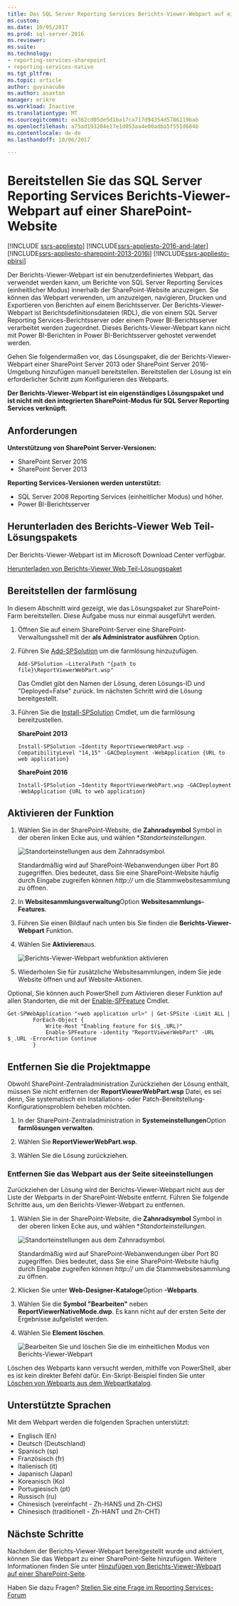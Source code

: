 ```yaml
---
title: Das SQL Server Reporting Services Berichts-Viewer-Webpart auf einer SharePoint-Website bereitstellen | Microsoft Docs
ms.custom: 
ms.date: 10/05/2017
ms.prod: sql-server-2016
ms.reviewer: 
ms.suite: 
ms.technology:
- reporting-services-sharepoint
- reporting-services-native
ms.tgt_pltfrm: 
ms.topic: article
author: guyinacube
ms.author: asaxton
manager: erikre
ms.workload: Inactive
ms.translationtype: MT
ms.sourcegitcommit: ea362cd05de5d1ba17ca717d94354d5786119bab
ms.openlocfilehash: a75ad193204e17e1d053aa4e00adba5f551d684b
ms.contentlocale: de-de
ms.lasthandoff: 10/06/2017

---
```


# <a name="deploy-the-sql-server-reporting-services-report-viewer-web-part-on-a-sharepoint-site"></a>Bereitstellen Sie das SQL Server Reporting Services Berichts-Viewer-Webpart auf einer SharePoint-Website

[!INCLUDE [ssrs-appliesto](../../includes/ssrs-appliesto.md)] [!INCLUDE[ssrs-appliesto-2016-and-later](../../includes/ssrs-appliesto-2016-and-later.md)] [!INCLUDE[ssrs-appliesto-sharepoint-2013-2016i](../../includes/ssrs-appliesto-sharepoint-2013-2016.md)] [!INCLUDE[ssrs-appliesto-pbirsi](../../includes/ssrs-appliesto-pbirs.md)]

Der Berichts-Viewer-Webpart ist ein benutzerdefiniertes Webpart, das verwendet werden kann, um Berichte von SQL Server Reporting Services (einheitlicher Modus) innerhalb der SharePoint-Website anzuzeigen. Sie können das Webpart verwenden, um anzuzeigen, navigieren, Drucken und Exportieren von Berichten auf einem Berichtsserver. Der Berichts-Viewer-Webpart ist Berichtsdefinitionsdateien (RDL), die von einem SQL Server Reporting Services-Berichtsserver oder einem Power BI-Berichtsserver verarbeitet werden zugeordnet. Dieses Berichts-Viewer-Webpart kann nicht mit Power BI-Berichten in Power BI-Berichtsserver gehostet verwendet werden.

Gehen Sie folgendermaßen vor, das Lösungspaket, die der Berichts-Viewer-Webpart einer SharePoint Server 2013 oder SharePoint Server 2016-Umgebung hinzufügen manuell bereitstellen. Bereitstellen der Lösung ist ein erforderlicher Schritt zum Konfigurieren des Webparts.

**Der Berichts-Viewer-Webpart ist ein eigenständiges Lösungspaket und ist nicht mit den integrierten SharePoint-Modus für SQL Server Reporting Services verknüpft.**

## <a name="requirements"></a>Anforderungen

**Unterstützung von SharePoint Server-Versionen:**  
* SharePoint Server 2016
* SharePoint Server 2013

**Reporting Services-Versionen werden unterstützt:**  
* SQL Server 2008 Reporting Services (einheitlicher Modus) und höher.
* Power BI-Berichtsserver

## <a name="download-the-report-viewer-web-part-solution-package"></a>Herunterladen des Berichts-Viewer Web Teil-Lösungspakets

Der Berichts-Viewer-Webpart ist im Microsoft Download Center verfügbar.

[Herunterladen von Berichts-Viewer Web Teil-Lösungspaket](https://www.microsoft.com/download/details.aspx?id=55949)

## <a name="deploy-the-farm-solution"></a>Bereitstellen der farmlösung

In diesem Abschnitt wird gezeigt, wie das Lösungspaket zur SharePoint-Farm bereitstellen. Diese Aufgabe muss nur einmal ausgeführt werden.

1. Öffnen Sie auf einem SharePoint-Server eine SharePoint-Verwaltungsshell mit der **als Administrator ausführen** Option.

2. Führen Sie [Add-SPSolution](https://technet.microsoft.com/library/ff607552(v=office.16).aspx) um die farmlösung hinzuzufügen.

    ```
    Add-SPSolution –LiteralPath "{path to file}\ReportViewerWebPart.wsp"
    ```

    Das Cmdlet gibt den Namen der Lösung, deren Lösungs-ID und "Deployed=False" zurück. Im nächsten Schritt wird die Lösung bereitgestellt.

3. Führen Sie die [Install-SPSolution](https://technet.microsoft.com/library/ff607534(v=office.16).aspx) Cmdlet, um die farmlösung bereitzustellen.

    **SharePoint 2013**

    ```
    Install-SPSolution –Identity ReportViewerWebPart.wsp -CompatibilityLevel "14,15" -GACDeployment -WebApplication {URL to web application}
    ```

    **SharePoint 2016**

    ```
    Install-SPSolution –Identity ReportViewerWebPart.wsp -GACDeployment -WebApplication {URL to web application}
    ```

## <a name="activate-feature"></a>Aktivieren der Funktion

1. Wählen Sie in der SharePoint-Website, die **Zahnradsymbol** Symbol in der oberen linken Ecke aus, und wählen **Standorteinstellungen*.

    ![Standorteinstellungen aus dem Zahnradsymbol.](media/sharepoint-site-settings.png)

    Standardmäßig wird auf SharePoint-Webanwendungen über Port 80 zugegriffen. Dies bedeutet, dass Sie eine SharePoint-Website häufig durch Eingabe zugreifen können *http://<computer name>*  um die Stammwebsitesammlung zu öffnen.

3. In **Websitesammlungsverwaltung**Option **Websitesammlungs-Features**.

4. Führen Sie einen Bildlauf nach unten bis Sie finden die **Berichts-Viewer-Webpart** Funktion.

5. Wählen Sie **Aktivieren**aus.

    ![Berichts-Viewer-Webpart webfunktion aktivieren](media/web-part-activiate-feature.png)

6. Wiederholen Sie für zusätzliche Websitesammlungen, indem Sie jede Website öffnen und auf Website-Aktionen.

Optional, Sie können auch PowerShell zum Aktivieren dieser Funktion auf allen Standorten, die mit der [Enable-SPFeature](https://technet.microsoft.com/library/ff607803.aspx) Cmdlet.

```
Get-SPWebApplication "<web application url>" | Get-SPSite -Limit ALL | 
        ForEach-Object {
            Write-Host "Enabling feature for $($_.URL)"
            Enable-SPFeature -identity "ReportViewerWebPart" -URL $_.URL -ErrorAction Continue
        }
```

## <a name="remove-the-solution"></a>Entfernen Sie die Projektmappe

Obwohl SharePoint-Zentraladministration Zurückziehen der Lösung enthält, müssen Sie nicht entfernen der **ReportViewerWebPart.wsp** Datei, es sei denn, Sie systematisch ein Installations- oder Patch-Bereitstellung-Konfigurationsproblem beheben möchten.

1. In der SharePoint-Zentraladministration in **Systemeinstellungen**Option **farmlösungen verwalten**.

2. Wählen Sie **ReportViewerWebPart.wsp**.

3. Wählen Sie die Lösung zurückziehen.

### <a name="remove-the-web-part-from-site-settings"></a>Entfernen Sie das Webpart aus der Seite siteeinstellungen

Zurückziehen der Lösung wird der Berichts-Viewer-Webpart nicht aus der Liste der Webparts in der SharePoint-Website entfernt. Führen Sie folgende Schritte aus, um den Berichts-Viewer-Webpart zu entfernen.

1. Wählen Sie in der SharePoint-Website, die **Zahnradsymbol** Symbol in der oberen linken Ecke aus, und wählen **Standorteinstellungen*.

    ![Standorteinstellungen aus dem Zahnradsymbol.](media/sharepoint-site-settings.png)

    Standardmäßig wird auf SharePoint-Webanwendungen über Port 80 zugegriffen. Dies bedeutet, dass Sie eine SharePoint-Website häufig durch Eingabe zugreifen können *http://<computer name>*  um die Stammwebsitesammlung zu öffnen.

2. Klicken Sie unter **Web-Designer-Kataloge**Option **-Webparts**.

3. Wählen Sie die **Symbol "Bearbeiten"** neben **ReportViewerNativeMode.dwp**. Es kann nicht auf der ersten Seite der Ergebnisse aufgelistet werden.

4. Wählen Sie **Element löschen**.

    ![Bearbeiten Sie und löschen Sie die im einheitlichen Modus von Berichts-Viewer-Webpart](media/report-viewer-native-mode-edit-delete.png)

Löschen des Webparts kann versucht werden, mithilfe von PowerShell, aber es ist kein direkter Befehl dafür. Ein-Skript-Beispiel finden Sie unter [Löschen von Webparts aus dem Webpartkatalog](https://gallery.technet.microsoft.com/office/How-to-delete-Web-Parts-1132701f).

## <a name="supported-languages"></a>Unterstützte Sprachen

Mit dem Webpart werden die folgenden Sprachen unterstützt:

* Englisch (En)
* Deutsch (Deutschland)
* Spanisch (sp)
* Französisch (fr)
* Italienisch (it)
* Japanisch (Japan)
* Koreanisch (Ko)
* Portugiesisch (pt)
* Russisch (ru)
* Chinesisch (vereinfacht - Zh-HANS und Zh-CHS)
* Chinesisch (traditionell - Zh-HANT und Zh-CHT)

## <a name="next-steps"></a>Nächste Schritte

Nachdem der Berichts-Viewer-Webpart bereitgestellt wurde und aktiviert, können Sie das Webpart zu einer SharePoint-Seite hinzufügen. Weitere Informationen finden Sie unter [Hinzufügen von Berichts-Viewer-Webpart auf einer SharePoint-Seite](add-report-viewer-web-part-to-page.md).

Haben Sie dazu Fragen? [Stellen Sie eine Frage im Reporting Services-Forum](http://go.microsoft.com/fwlink/?LinkId=620231)

